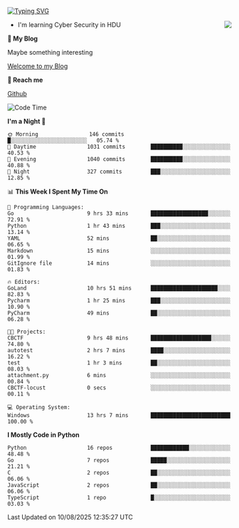 [![Typing SVG](https://readme-typing-svg.herokuapp.com?font=Fira+Code&pause=1000&random=false&width=450&height=60&lines=Hello+%F0%9F%91%8B%F0%9F%8F%BB;I'm+JBNRZ)](https://git.io/typing-svg)

<a href="#">
  <img align="right" src="https://github-readme-stats.vercel.app/api?username=JBNRZ&show_icons=true&bg_color=15,f2f7fd,E0EAFC" />
</a>

- I'm learning Cyber Security in HDU

 **🌱 My Blog**

Maybe something interesting

[Welcome to my Blog](https://jbnrz.com.cn/)

 **💬 Reach me** 

[Github](https://github.com/JBNRZ)


<!--START_SECTION:waka-->
![Code Time](http://img.shields.io/badge/Code%20Time-1%2C366%20hrs%2010%20mins-blue)

**I'm a Night 🦉** 

```text
🌞 Morning                146 commits         █░░░░░░░░░░░░░░░░░░░░░░░░   05.74 % 
🌆 Daytime                1031 commits        ██████████░░░░░░░░░░░░░░░   40.53 % 
🌃 Evening                1040 commits        ██████████░░░░░░░░░░░░░░░   40.88 % 
🌙 Night                  327 commits         ███░░░░░░░░░░░░░░░░░░░░░░   12.85 % 
```


📊 **This Week I Spent My Time On** 

```text
💬 Programming Languages: 
Go                       9 hrs 33 mins       ██████████████████░░░░░░░   72.91 % 
Python                   1 hr 43 mins        ███░░░░░░░░░░░░░░░░░░░░░░   13.14 % 
YAML                     52 mins             ██░░░░░░░░░░░░░░░░░░░░░░░   06.65 % 
Markdown                 15 mins             ░░░░░░░░░░░░░░░░░░░░░░░░░   01.99 % 
GitIgnore file           14 mins             ░░░░░░░░░░░░░░░░░░░░░░░░░   01.83 % 

🔥 Editors: 
GoLand                   10 hrs 51 mins      █████████████████████░░░░   82.83 % 
Pycharm                  1 hr 25 mins        ███░░░░░░░░░░░░░░░░░░░░░░   10.90 % 
PyCharm                  49 mins             ██░░░░░░░░░░░░░░░░░░░░░░░   06.28 % 

🐱‍💻 Projects: 
CBCTF                    9 hrs 48 mins       ███████████████████░░░░░░   74.80 % 
autotest                 2 hrs 7 mins        ████░░░░░░░░░░░░░░░░░░░░░   16.22 % 
test                     1 hr 3 mins         ██░░░░░░░░░░░░░░░░░░░░░░░   08.03 % 
attachment.py            6 mins              ░░░░░░░░░░░░░░░░░░░░░░░░░   00.84 % 
CBCTF-locust             0 secs              ░░░░░░░░░░░░░░░░░░░░░░░░░   00.11 % 

💻 Operating System: 
Windows                  13 hrs 7 mins       █████████████████████████   100.00 % 
```

**I Mostly Code in Python** 

```text
Python                   16 repos            ████████████░░░░░░░░░░░░░   48.48 % 
Go                       7 repos             █████░░░░░░░░░░░░░░░░░░░░   21.21 % 
C                        2 repos             ██░░░░░░░░░░░░░░░░░░░░░░░   06.06 % 
JavaScript               2 repos             ██░░░░░░░░░░░░░░░░░░░░░░░   06.06 % 
TypeScript               1 repo              █░░░░░░░░░░░░░░░░░░░░░░░░   03.03 % 
```




 Last Updated on 10/08/2025 12:35:27 UTC
<!--END_SECTION:waka-->
